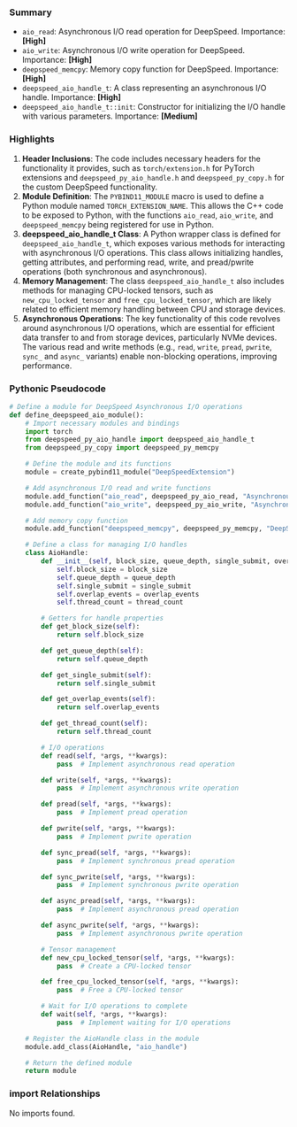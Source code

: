 

### Summary



* `aio_read`: Asynchronous I/O read operation for DeepSpeed. Importance: **[High]**
* `aio_write`: Asynchronous I/O write operation for DeepSpeed. Importance: **[High]**
* `deepspeed_memcpy`: Memory copy function for DeepSpeed. Importance: **[High]**
* `deepspeed_aio_handle_t`: A class representing an asynchronous I/O handle. Importance: **[High]**
* `deepspeed_aio_handle_t::init`: Constructor for initializing the I/O handle with various parameters. Importance: **[Medium]**

### Highlights



1. **Header Inclusions**: The code includes necessary headers for the functionality it provides, such as `torch/extension.h` for PyTorch extensions and `deepspeed_py_aio_handle.h` and `deepspeed_py_copy.h` for the custom DeepSpeed functionality.
2. **Module Definition**: The `PYBIND11_MODULE` macro is used to define a Python module named `TORCH_EXTENSION_NAME`. This allows the C++ code to be exposed to Python, with the functions `aio_read`, `aio_write`, and `deepspeed_memcpy` being registered for use in Python.
3. **deepspeed_aio_handle_t Class**: A Python wrapper class is defined for `deepspeed_aio_handle_t`, which exposes various methods for interacting with asynchronous I/O operations. This class allows initializing handles, getting attributes, and performing read, write, and pread/pwrite operations (both synchronous and asynchronous).
4. **Memory Management**: The class `deepspeed_aio_handle_t` also includes methods for managing CPU-locked tensors, such as `new_cpu_locked_tensor` and `free_cpu_locked_tensor`, which are likely related to efficient memory handling between CPU and storage devices.
5. **Asynchronous Operations**: The key functionality of this code revolves around asynchronous I/O operations, which are essential for efficient data transfer to and from storage devices, particularly NVMe devices. The various read and write methods (e.g., `read`, `write`, `pread`, `pwrite`, `sync_` and `async_` variants) enable non-blocking operations, improving performance.

### Pythonic Pseudocode

```python
# Define a module for DeepSpeed Asynchronous I/O operations
def define_deepspeed_aio_module():
    # Import necessary modules and bindings
    import torch
    from deepspeed_py_aio_handle import deepspeed_aio_handle_t
    from deepspeed_py_copy import deepspeed_py_memcpy

    # Define the module and its functions
    module = create_pybind11_module("DeepSpeedExtension")

    # Add asynchronous I/O read and write functions
    module.add_function("aio_read", deepspeed_py_aio_read, "Asynchronous I/O Read")
    module.add_function("aio_write", deepspeed_py_aio_write, "Asynchronous I/O Write")

    # Add memory copy function
    module.add_function("deepspeed_memcpy", deepspeed_py_memcpy, "DeepSpeed Memory Copy")

    # Define a class for managing I/O handles
    class AioHandle:
        def __init__(self, block_size, queue_depth, single_submit, overlap_events, thread_count):
            self.block_size = block_size
            self.queue_depth = queue_depth
            self.single_submit = single_submit
            self.overlap_events = overlap_events
            self.thread_count = thread_count

        # Getters for handle properties
        def get_block_size(self):
            return self.block_size

        def get_queue_depth(self):
            return self.queue_depth

        def get_single_submit(self):
            return self.single_submit

        def get_overlap_events(self):
            return self.overlap_events

        def get_thread_count(self):
            return self.thread_count

        # I/O operations
        def read(self, *args, **kwargs):
            pass  # Implement asynchronous read operation

        def write(self, *args, **kwargs):
            pass  # Implement asynchronous write operation

        def pread(self, *args, **kwargs):
            pass  # Implement pread operation

        def pwrite(self, *args, **kwargs):
            pass  # Implement pwrite operation

        def sync_pread(self, *args, **kwargs):
            pass  # Implement synchronous pread operation

        def sync_pwrite(self, *args, **kwargs):
            pass  # Implement synchronous pwrite operation

        def async_pread(self, *args, **kwargs):
            pass  # Implement asynchronous pread operation

        def async_pwrite(self, *args, **kwargs):
            pass  # Implement asynchronous pwrite operation

        # Tensor management
        def new_cpu_locked_tensor(self, *args, **kwargs):
            pass  # Create a CPU-locked tensor

        def free_cpu_locked_tensor(self, *args, **kwargs):
            pass  # Free a CPU-locked tensor

        # Wait for I/O operations to complete
        def wait(self, *args, **kwargs):
            pass  # Implement waiting for I/O operations

    # Register the AioHandle class in the module
    module.add_class(AioHandle, "aio_handle")

    # Return the defined module
    return module
```


### import Relationships

No imports found.